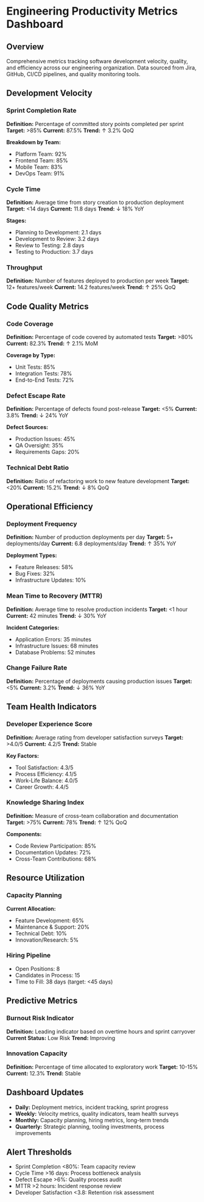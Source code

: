# Engineering Productivity Metrics Dashboard

## Overview
Comprehensive metrics tracking software development velocity, quality, and efficiency across our engineering organization. Data sourced from Jira, GitHub, CI/CD pipelines, and quality monitoring tools.

## Development Velocity

### Sprint Completion Rate
**Definition:** Percentage of committed story points completed per sprint
**Target:** >85%
**Current:** 87.5%
**Trend:** ↑ 3.2% QoQ

**Breakdown by Team:**
- Platform Team: 92%
- Frontend Team: 85%
- Mobile Team: 83%
- DevOps Team: 91%

### Cycle Time
**Definition:** Average time from story creation to production deployment
**Target:** <14 days
**Current:** 11.8 days
**Trend:** ↓ 18% YoY

**Stages:**
- Planning to Development: 2.1 days
- Development to Review: 3.2 days
- Review to Testing: 2.8 days
- Testing to Production: 3.7 days

### Throughput
**Definition:** Number of features deployed to production per week
**Target:** 12+ features/week
**Current:** 14.2 features/week
**Trend:** ↑ 25% QoQ

## Code Quality Metrics

### Code Coverage
**Definition:** Percentage of code covered by automated tests
**Target:** >80%
**Current:** 82.3%
**Trend:** ↑ 2.1% MoM

**Coverage by Type:**
- Unit Tests: 85%
- Integration Tests: 78%
- End-to-End Tests: 72%

### Defect Escape Rate
**Definition:** Percentage of defects found post-release
**Target:** <5%
**Current:** 3.8%
**Trend:** ↓ 24% YoY

**Defect Sources:**
- Production Issues: 45%
- QA Oversight: 35%
- Requirements Gaps: 20%

### Technical Debt Ratio
**Definition:** Ratio of refactoring work to new feature development
**Target:** <20%
**Current:** 15.2%
**Trend:** ↓ 8% QoQ

## Operational Efficiency

### Deployment Frequency
**Definition:** Number of production deployments per day
**Target:** 5+ deployments/day
**Current:** 6.8 deployments/day
**Trend:** ↑ 35% YoY

**Deployment Types:**
- Feature Releases: 58%
- Bug Fixes: 32%
- Infrastructure Updates: 10%

### Mean Time to Recovery (MTTR)
**Definition:** Average time to resolve production incidents
**Target:** <1 hour
**Current:** 42 minutes
**Trend:** ↓ 30% YoY

**Incident Categories:**
- Application Errors: 35 minutes
- Infrastructure Issues: 68 minutes
- Database Problems: 52 minutes

### Change Failure Rate
**Definition:** Percentage of deployments causing production issues
**Target:** <5%
**Current:** 3.2%
**Trend:** ↓ 36% YoY

## Team Health Indicators

### Developer Experience Score
**Definition:** Average rating from developer satisfaction surveys
**Target:** >4.0/5
**Current:** 4.2/5
**Trend:** Stable

**Key Factors:**
- Tool Satisfaction: 4.3/5
- Process Efficiency: 4.1/5
- Work-Life Balance: 4.0/5
- Career Growth: 4.4/5

### Knowledge Sharing Index
**Definition:** Measure of cross-team collaboration and documentation
**Target:** >75%
**Current:** 78%
**Trend:** ↑ 12% QoQ

**Components:**
- Code Review Participation: 85%
- Documentation Updates: 72%
- Cross-Team Contributions: 68%

## Resource Utilization

### Capacity Planning
**Current Allocation:**
- Feature Development: 65%
- Maintenance & Support: 20%
- Technical Debt: 10%
- Innovation/Research: 5%

### Hiring Pipeline
- Open Positions: 8
- Candidates in Process: 15
- Time to Fill: 38 days (target: <45 days)

## Predictive Metrics

### Burnout Risk Indicator
**Definition:** Leading indicator based on overtime hours and sprint carryover
**Current Status:** Low Risk
**Trend:** Improving

### Innovation Capacity
**Definition:** Percentage of time allocated to exploratory work
**Target:** 10-15%
**Current:** 12.3%
**Trend:** Stable

## Dashboard Updates
- **Daily:** Deployment metrics, incident tracking, sprint progress
- **Weekly:** Velocity metrics, quality indicators, team health surveys
- **Monthly:** Capacity planning, hiring metrics, long-term trends
- **Quarterly:** Strategic planning, tooling investments, process improvements

## Alert Thresholds
- Sprint Completion <80%: Team capacity review
- Cycle Time >16 days: Process bottleneck analysis
- Defect Escape >6%: Quality process audit
- MTTR >2 hours: Incident response review
- Developer Satisfaction <3.8: Retention risk assessment
